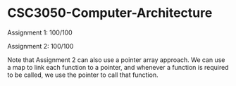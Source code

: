 # CSC3050-Computer-Architecture

Assignment 1: 100/100

Assignment 2: 100/100



Note that Assignment 2 can also use a pointer array approach. We can use a map to link each function to a pointer, and whenever a function is required to be called, we use the pointer to call that function.